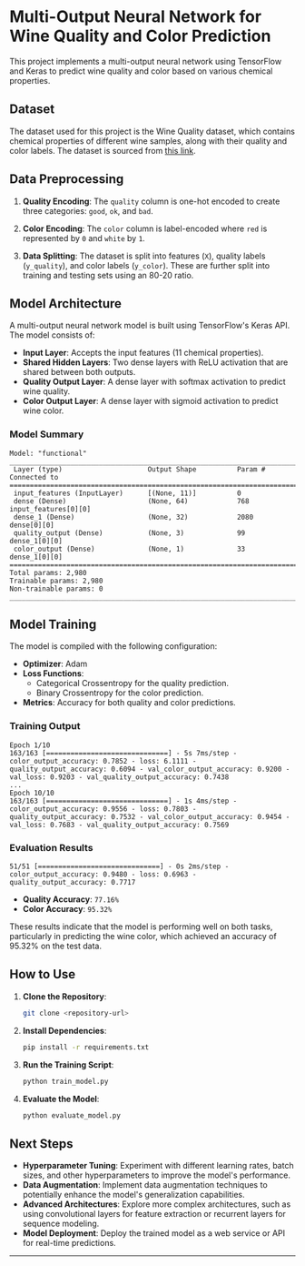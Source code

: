 

# Multi-Output Neural Network for Wine Quality and Color Prediction

This project implements a multi-output neural network using TensorFlow and Keras to predict wine quality and color based on various chemical properties.

## Dataset

The dataset used for this project is the Wine Quality dataset, which contains chemical properties of different wine samples, along with their quality and color labels. The dataset is sourced from [this link](https://static.bc-edx.com/ai/ail-v-1-0/m19/lesson_3/datasets/wine_quality.csv).

## Data Preprocessing

1. **Quality Encoding**: The `quality` column is one-hot encoded to create three categories: `good`, `ok`, and `bad`.

2. **Color Encoding**: The `color` column is label-encoded where `red` is represented by `0` and `white` by `1`.

3. **Data Splitting**: The dataset is split into features (`X`), quality labels (`y_quality`), and color labels (`y_color`). These are further split into training and testing sets using an 80-20 ratio.

## Model Architecture

A multi-output neural network model is built using TensorFlow's Keras API. The model consists of:

- **Input Layer**: Accepts the input features (11 chemical properties).
- **Shared Hidden Layers**: Two dense layers with ReLU activation that are shared between both outputs.
- **Quality Output Layer**: A dense layer with softmax activation to predict wine quality.
- **Color Output Layer**: A dense layer with sigmoid activation to predict wine color.

### Model Summary
```
Model: "functional"
__________________________________________________________________________________________________
 Layer (type)                     Output Shape          Param #     Connected to                     
==================================================================================================
 input_features (InputLayer)      [(None, 11)]          0                                            
 dense (Dense)                    (None, 64)            768         input_features[0][0]            
 dense_1 (Dense)                  (None, 32)            2080        dense[0][0]                     
 quality_output (Dense)           (None, 3)             99          dense_1[0][0]                   
 color_output (Dense)             (None, 1)             33          dense_1[0][0]                   
==================================================================================================
Total params: 2,980
Trainable params: 2,980
Non-trainable params: 0
__________________________________________________________________________________________________
```

## Model Training

The model is compiled with the following configuration:

- **Optimizer**: Adam
- **Loss Functions**: 
  - Categorical Crossentropy for the quality prediction.
  - Binary Crossentropy for the color prediction.
- **Metrics**: Accuracy for both quality and color predictions.

### Training Output
```
Epoch 1/10
163/163 [==============================] - 5s 7ms/step - color_output_accuracy: 0.7852 - loss: 6.1111 - quality_output_accuracy: 0.6094 - val_color_output_accuracy: 0.9200 - val_loss: 0.9203 - val_quality_output_accuracy: 0.7438
...
Epoch 10/10
163/163 [==============================] - 1s 4ms/step - color_output_accuracy: 0.9556 - loss: 0.7803 - quality_output_accuracy: 0.7532 - val_color_output_accuracy: 0.9454 - val_loss: 0.7683 - val_quality_output_accuracy: 0.7569
```

### Evaluation Results
```
51/51 [==============================] - 0s 2ms/step - color_output_accuracy: 0.9480 - loss: 0.6963 - quality_output_accuracy: 0.7717
```

- **Quality Accuracy**: `77.16%`
- **Color Accuracy**: `95.32%`

These results indicate that the model is performing well on both tasks, particularly in predicting the wine color, which achieved an accuracy of 95.32% on the test data.

## How to Use

1. **Clone the Repository**:
    ```bash
    git clone <repository-url>
    ```
   
2. **Install Dependencies**:
    ```bash
    pip install -r requirements.txt
    ```

3. **Run the Training Script**:
    ```bash
    python train_model.py
    ```

4. **Evaluate the Model**:
    ```bash
    python evaluate_model.py
    ```

## Next Steps

- **Hyperparameter Tuning**: Experiment with different learning rates, batch sizes, and other hyperparameters to improve the model's performance.
- **Data Augmentation**: Implement data augmentation techniques to potentially enhance the model's generalization capabilities.
- **Advanced Architectures**: Explore more complex architectures, such as using convolutional layers for feature extraction or recurrent layers for sequence modeling.
- **Model Deployment**: Deploy the trained model as a web service or API for real-time predictions.

---
